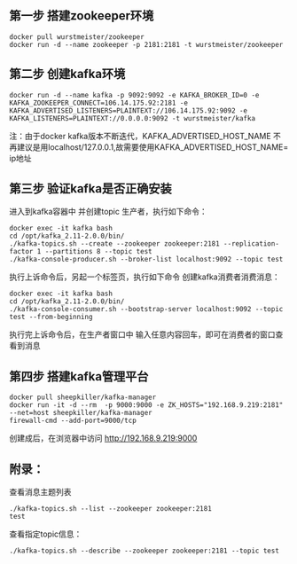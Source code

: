 ## 第一步 搭建zookeeper环境

```
docker pull wurstmeister/zookeeper
docker run -d --name zookeeper -p 2181:2181 -t wurstmeister/zookeeper
```
## 第二步 创建kafka环境

```
docker run -d --name kafka -p 9092:9092 -e KAFKA_BROKER_ID=0 -e KAFKA_ZOOKEEPER_CONNECT=106.14.175.92:2181 -e KAFKA_ADVERTISED_LISTENERS=PLAINTEXT://106.14.175.92:9092 -e KAFKA_LISTENERS=PLAINTEXT://0.0.0.0:9092 -t wurstmeister/kafka
```
注：由于docker kafka版本不断迭代，KAFKA_ADVERTISED_HOST_NAME 不再建议是用localhost/127.0.0.1,故需要使用KAFKA_ADVERTISED_HOST_NAME= ip地址

## 第三步 验证kafka是否正确安装
进入到kafka容器中 并创建topic 生产者，执行如下命令：
```
docker exec -it kafka bash
cd /opt/kafka_2.11-2.0.0/bin/
./kafka-topics.sh --create --zookeeper zookeeper:2181 --replication-factor 1 --partitions 8 --topic test
./kafka-console-producer.sh --broker-list localhost:9092 --topic test
```
执行上诉命令后，另起一个标签页，执行如下命令 创建kafka消费者消费消息：
```
docker exec -it kafka bash
cd /opt/kafka_2.11-2.0.0/bin/
./kafka-console-consumer.sh --bootstrap-server localhost:9092 --topic test --from-beginning
```
执行完上诉命令后，在生产者窗口中 输入任意内容回车，即可在消费者的窗口查看到消息

## 第四步 搭建kafka管理平台
```
docker pull sheepkiller/kafka-manager
docker run -it -d --rm  -p 9000:9000 -e ZK_HOSTS="192.168.9.219:2181" --net=host sheepkiller/kafka-manager
firewall-cmd --add-port=9000/tcp
```
创建成后，在浏览器中访问 http://192.168.9.219:9000

## 附录：
查看消息主题列表
```
./kafka-topics.sh --list --zookeeper zookeeper:2181
test
```
查看指定topic信息：
```
./kafka-topics.sh --describe --zookeeper zookeeper:2181 --topic test
```
